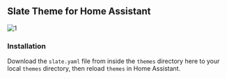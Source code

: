 ## Slate Theme for Home Assistant

![1](https://i.imgur.com/LRmZRzq.png)

### Installation

Download the `slate.yaml` file from inside the `themes` directory here to your local `themes` directory, then reload `themes` in Home Assistant.
